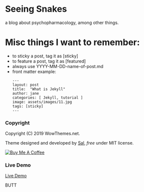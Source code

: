 # Seeing Snakes
a blog about psychopharmacology, among other things.

# Misc things I want to remember:

* to sticky a post, tag it as [sticky]
* to feature a post, tag it as [featured]
* always use YYYY-MM-DD-name-of-post.md
* front matter example:
    ```
    ---
    layout: post
    title:  "What is Jekyll"
    author: jane
    categories: [ Jekyll, tutorial ]
    image: assets/images/11.jpg
    tags: [sticky]
    ---
    ```

### Copyright

Copyright (C) 2019 WowThemes.net.

Theme designed and developed by [Sal](https://www.wowthemes.net), *free* under MIT license.

<a href="https://www.wowthemes.net/donate/" target="_blank"><img src="https://www.buymeacoffee.com/assets/img/custom_images/orange_img.png" alt="Buy Me A Coffee" style="height: auto !important;width: auto !important;" ></a>

### Live Demo

[Live Demo](https://wowthemesnet.github.io/mundana-theme-jekyll/)

BUTT
